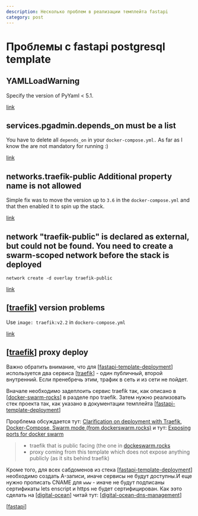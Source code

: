 ```yaml
---
description: Несколько проблем в реализации темплейта fastapi
category: post
---
```

# Проблемы с fastapi postgresql template

## YAMLLoadWarning

Specify the version of PyYaml < 5.1.

[link](https://github.com/tiangolo/docker-auto-labels/pull/4)

## services.pgadmin.depends_on must be a list

You have to delete all `depends_on` in your `docker-compose.yml.` As far as I know the are not mandatory for running :)

[link](https://github.com/tiangolo/full-stack-fastapi-postgresql/issues/273)

## networks.traefik-public Additional property name is not allowed

Simple fix was to move the version up to `3.6` in the `docker-compose.yml` and that then enabled it to spin up the stack.

[link](https://github.com/tiangolo/full-stack-fastapi-postgresql/issues/336)

## network "traefik-public" is declared as external, but could not be found. You need to create a swarm-scoped network before the stack is deployed

`network create -d overlay traefik-public`

[link](https://github.com/tiangolo/full-stack-fastapi-postgresql/issues/221)

## [[traefik]] version problems

Use `image: traefik:v2.2` in `dockero-compose.yml`

[link](https://github.com/tiangolo/full-stack-fastapi-postgresql/pull/199)

## [[traefik]] proxy deploy

Важно обратить внимание, что для [[fastapi-template-deployment]] используется два сервиса [[traefik]] - один публичный, второй внутренний. Если пренебречь этим, трафик в сеть и из сети не пойдет.

Вначале необходимо задеплоить сервис traefik так, как описано в [[docker-swarm-rocks]] в разделе про traefik. Затем нужно реализовать стек проекта так, как указано в документации темплейта [[fastapi-template-deployment]]

Прорблема обсуждается тут: [Clarification on deployment with Traefik, Docker-Compose, Swarm mode (from dockerswarm.rocks)](https://github.com/tiangolo/full-stack-fastapi-postgresql/issues/240) и тут: [Exposing ports for docker swarm](https://github.com/tiangolo/full-stack-fastapi-postgresql/issues/116)

> - traefik that is public facing (the one in [dockeswarm.rocks](https://dockeswarm.rocks)
> - proxy coming from this template which does not expose anything publicly (as it sits behind traefik)

Кроме того, для всех сабдоменов из стека [[fastapi-template-deployment]] необходимо создать A-записи, иначе сервисы не будут доступны.И еще нужно прописать CNAME для `www` - иначе не будут подписаны сертификаты lets enscript и https не будет сертифицирован. Как ээто сделать на [[digital-ocean]] читай тут: [[digital-ocean-dns-management]]

[[fastapi]]

[//begin]: # "Autogenerated link references for markdown compatibility"
[traefik]: ../notes/traefik "Traefik"
[traefik]: ../notes/traefik "Traefik"
[fastapi-template-deployment]: ../notes/fastapi-template-deployment "Fastapi template deployment"
[traefik]: ../notes/traefik "Traefik"
[docker-swarm-rocks]: ../notes/docker-swarm-rocks "Docker swarm rocks"
[fastapi-template-deployment]: ../notes/fastapi-template-deployment "Fastapi template deployment"
[fastapi-template-deployment]: ../notes/fastapi-template-deployment "Fastapi template deployment"
[digital-ocean]: ../lists/digital-ocean "Digital ocean"
[digital-ocean-dns-management]: ../notes/digital-ocean-dns-management "Digital ocean dns management"
[fastapi]: ../notes/fastapi "Fastapi"
[//end]: # "Autogenerated link references"